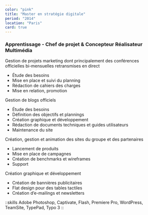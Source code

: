 ```yaml
---
color: "pink"
title: "Master en stratégie digitale"
period: "2014"
location: "Paris"
card: true
---
```


### Apprentissage - Chef de projet & Concepteur Réalisateur Multimédia

Gestion de projets marketing dont principalement des conférences officielles bi-mensuelles retransmises en direct

- Étude des besoins
- Mise en place et suivi du planning
- Rédaction de cahiers des charges
- Mise en relation, promotion

Gestion de blogs officiels

- Étude des besoins
- Définition des objectifs et plannings
- Création graphique et développement
- Rédaction de documents techniques et guides utilisateurs
- Maintenance du site

Création, gestion et animation des sites du groupe et des partenaires

- Lancement de produits
- Mise en place de campagnes
- Création de benchmarks et wireframes
- Support

Création graphique et développement

- Création de bannières publicitaires
- Flat design pour des tables tactiles
- Création d’e-mailings et newsletters

::skills
Adobe Photoshop, Captivate, Flash, Premiere Pro, WordPress, TeamSite, TypePad, Typo 3
::
